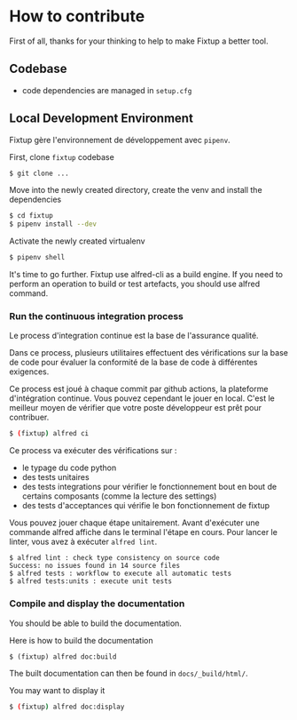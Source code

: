 # How to contribute

First of all, thanks for your thinking to help to make Fixtup a better tool.

<!--
Les ressources importantes :

* Discord développeur
* Support sur Stackoverflow
-->

<!--
## Support

Vous avez des questions sur comment utiliser Fixtup, posez vos question sur [Stackoverflow](https://stackoverflow.com/questions/tagged/python-fixtup) avec le tag `python-fixtup`. Si des gens ont la meme question que vous, ils la retrouveront plus facilement, avec la réponse qui vous aura débloqué
-->

## Codebase

* code dependencies are managed in `setup.cfg`

## Local Development Environment

Fixtup gère l'environnement de développement avec `pipenv`.

First, clone `fixtup` codebase

```bash
$ git clone ...
```

Move into the newly created directory, create the venv and install the dependencies

```bash
$ cd fixtup
$ pipenv install --dev
```

Activate the newly created virtualenv

```bash
$ pipenv shell
```

It's time to go further. Fixtup use alfred-cli as a build engine. If you need to perform an operation to build or test artefacts, you should use alfred command.

### Run the continuous integration process

Le process d'integration continue est la base de l'assurance qualité.

Dans ce process, plusieurs utilitaires effectuent des vérifications sur la base de code pour évaluer la conformité de la base de code à différentes exigences.

Ce process est joué à chaque commit par github actions, la plateforme d'intégration continue. Vous pouvez cependant le jouer en local. C'est le meilleur moyen de  vérifier que votre poste développeur est prêt pour contribuer.

```bash
$ (fixtup) alfred ci
```

Ce process va exécuter des vérifications sur :

* le typage du code python
* des tests unitaires
* des tests integrations pour vérifier le fonctionnement bout en bout de certains composants (comme la lecture des settings)
* des tests d'acceptances qui vérifie le bon fonctionnement de fixtup

Vous pouvez jouer chaque étape unitairement. Avant d'exécuter une commande alfred
affiche dans le terminal l'étape en cours. Pour lancer le linter, vous avez à exécuter `alfred lint`.

```text
$ alfred lint : check type consistency on source code
Success: no issues found in 14 source files
$ alfred tests : workflow to execute all automatic tests
$ alfred tests:units : execute unit tests
```

### Compile and display the documentation

You should be able to build the documentation.

Here is how to build the documentation

```
$ (fixtup) alfred doc:build
```

The built documentation can then be found in `docs/_build/html/`.

You may want to display it

```bash
$ (fixtup) alfred doc:display
```
